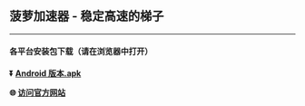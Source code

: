 ## 菠萝加速器 - 稳定高速的梯子 #
- - - -
#### 各平台安装包下载（请在浏览器中打开）


**:arrow_double_down: [Android 版本.apk](https://download.muguavpn.com/BLVpn.apk)**

**:globe_with_meridians: [访问官方网站](https://www.vpnmanager.org)** 

###
